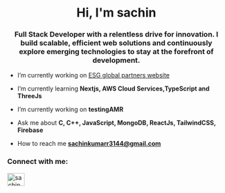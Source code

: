 <h1 align="center">Hi, I'm sachin</h1>
<h3 align="center">Full Stack Developer with a relentless drive for innovation. I build scalable, efficient web solutions and continuously explore emerging technologies to stay at the forefront of development.</h3>

- I’m currently working on [ESG global partners website](https://esggp.org/)

- I’m currently learning **Nextjs, AWS Cloud Services,TypeScript and ThreeJs**

- I’m currently working on **testingAMR**

- Ask me about **C, C++, JavaScript, MongoDB, ReactJs, TailwindCSS, Firebase**

- How to reach me **sachinkumarr3144@gmail.com**

<h3 align="left">Connect with me:</h3>
<p align="left">
<a href="https://linkedin.com/in/sachin kumar" target="blank"><img align="center" src="https://raw.githubusercontent.com/rahuldkjain/github-profile-readme-generator/master/src/images/icons/Social/linked-in-alt.svg" alt="sachin kumar" height="30" width="40" /></a>
</p>


